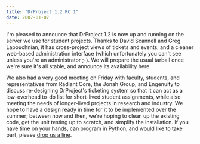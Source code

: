 ```yaml
---
title: "DrProject 1.2 RC 1"
date: 2007-01-07
---
```

I'm pleased to announce that DrProject 1.2 is now up and running on the server we use for student projects.  Thanks to David Scannell and Greg Lapouchnian, it has cross-project views of tickets and events, and a cleaner web-based administration interface (which unfortunately you can't see unless you're an administrator ;-).  We will prepare the usual tarball once we're sure it's all stable, and announce its availability here.

We also had a very good meeting on Friday with faculty, students, and representatives from Radiant Core, the Jonah Group, and Engenuity to discuss re-designing DrProject's ticketing system so that it can act as a low-overhead to-do list for short-lived student assignments, while also meeting the needs of longer-lived projects in research and industry.  We hope to have a design ready in time for it to be implemented over the summer; between now and then, we're hoping to clean up the existing code, get the unit testing up to scratch, and simplify the installation.  If you have time on your hands, can program in Python, and would like to take part, please <a href="mailto:gvwilson@third-bit.com">drop us a line</a>.
